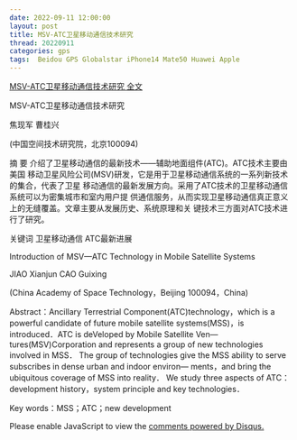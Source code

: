 ```yaml
---
date: 2022-09-11 12:00:00
layout: post
title: MSV-ATC卫星移动通信技术研究
thread: 20220911
categories: gps
tags:  Beidou GPS Globalstar iPhone14 Mate50 Huawei Apple
---
```


[MSV-ATC卫星移动通信技术研究 全文](../media/MSV-ATC-1-9-1.pdf)

MSV-ATC卫星移动通信技术研究

焦现军 曹桂兴

(中国空间技术研究院，北京100094)

摘 要 介绍了卫星移动通信的最新技术——辅助地面组件(ATC)。ATC技术主要由美国
移动卫星风险公司(MSV)研发，它是用于卫星移动通信系统的一系列新技术的集合，代表了卫星
移动通信的最新发展方向。采用了ATC技术的卫星移动通信系统可以为密集城市和室内用户提
供通信服务，从而实现卫星移动通信真正意义上的无缝覆盖。文章主要从发展历史、系统原理和关
键技术三方面对ATC技术进行了研究。

关键词 卫星移动通信 ATC最新进展

Introduction of MSV—ATC Technology in Mobile Satellite Systems

JIAO Xianjun CAO Guixing

(China Academy of Space Technology，Beijing 100094，China)

Abstract：Ancillary Terrestrial Component(ATC)technology，which is a powerful candidate of
future mobile satellite systems(MSS)，is introduced．ATC is deVeloped by Mobile Satellite Ven—
tures(MSV)Corporation and represents a group of new technologies involved in MSS． The
group of technoIogies give the MSS ability to serve subscribes in dense urban and indoor environ—
ments，and bring the ubiquitous coverage of MSS into reality． We study three aspects of ATC：
development history，system principle and key technologies．

Key words：MSS；ATC；new development

<div id="disqus_thread"></div>
<script type="text/javascript">
    /* * * CONFIGURATION VARIABLES: EDIT BEFORE PASTING INTO YOUR WEBPAGE * * */
    var disqus_shortname = 'jiaoxianjun'; // required: replace example with your forum shortname

    /* * * DON'T EDIT BELOW THIS LINE * * */
    (function() {
        var dsq = document.createElement('script'); dsq.type = 'text/javascript'; dsq.async = true;
        dsq.src = '//' + disqus_shortname + '.disqus.com/embed.js';
        (document.getElementsByTagName('head')[0] || document.getElementsByTagName('body')[0]).appendChild(dsq);
    })();
</script>
<noscript>Please enable JavaScript to view the <a href="http://disqus.com/?ref_noscript">comments powered by Disqus.</a></noscript>


<!-- Global site tag (gtag.js) - Google Analytics -->
<script async src="https://www.googletagmanager.com/gtag/js?id=G-01GGQ8JZW7"></script>
<script>
  window.dataLayer = window.dataLayer || [];
  function gtag(){dataLayer.push(arguments);}
  gtag('js', new Date());

  gtag('config', 'G-01GGQ8JZW7');
</script>
